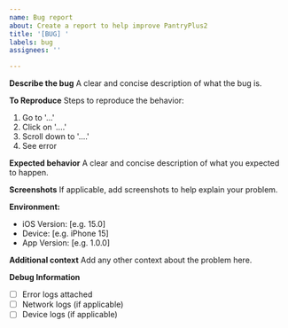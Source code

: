 ```yaml
---
name: Bug report
about: Create a report to help improve PantryPlus2
title: '[BUG] '
labels: bug
assignees: ''

---
```


**Describe the bug**
A clear and concise description of what the bug is.

**To Reproduce**
Steps to reproduce the behavior:
1. Go to '...'
2. Click on '....'
3. Scroll down to '....'
4. See error

**Expected behavior**
A clear and concise description of what you expected to happen.

**Screenshots**
If applicable, add screenshots to help explain your problem.

**Environment:**
 - iOS Version: [e.g. 15.0]
 - Device: [e.g. iPhone 15]
 - App Version: [e.g. 1.0.0]

**Additional context**
Add any other context about the problem here.

**Debug Information**
- [ ] Error logs attached
- [ ] Network logs (if applicable)
- [ ] Device logs (if applicable) 